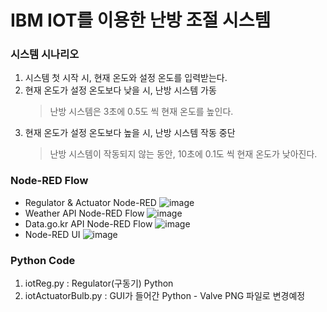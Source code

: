 # IBM IOT를 이용한 난방 조절 시스템
### 시스템 시나리오
1. 시스템 첫 시작 시, 현재 온도와 설정 온도를 입력받는다. 
2. 현재 온도가 설정 온도보다 낮을 시, 난방 시스템 가동
   > 난방 시스템은 3초에 0.5도 씩 현재 온도를 높인다.
3. 현재 온도가 설정 온도보다 높을 시, 난방 시스템 작동 중단
   > 난방 시스템이 작동되지 않는 동안, 10초에 0.1도 씩 현재 온도가 낮아진다.

### Node-RED Flow
- Regulator & Actuator Node-RED
![image](https://user-images.githubusercontent.com/26236857/127771823-79489a54-7d33-4404-96dc-d8ed8f106475.png)
- Weather API Node-RED Flow
![image](https://user-images.githubusercontent.com/26236857/127771838-ae1945a0-0660-46d4-938f-adcb98d1f0dd.png)
- Data.go.kr API Node-RED Flow
![image](https://user-images.githubusercontent.com/26236857/127771850-e94cf8ff-c002-4dcf-a05a-44bb89d8b811.png)
- Node-RED UI
![image](https://user-images.githubusercontent.com/26236857/127771789-b3c3db31-2ea1-4614-b8d5-a27b44b2c1f0.png)


### Python Code
1. iotReg.py : Regulator(구동기) Python
2. iotActuatorBulb.py : GUI가 들어간 Python - Valve PNG 파일로 변경예정
